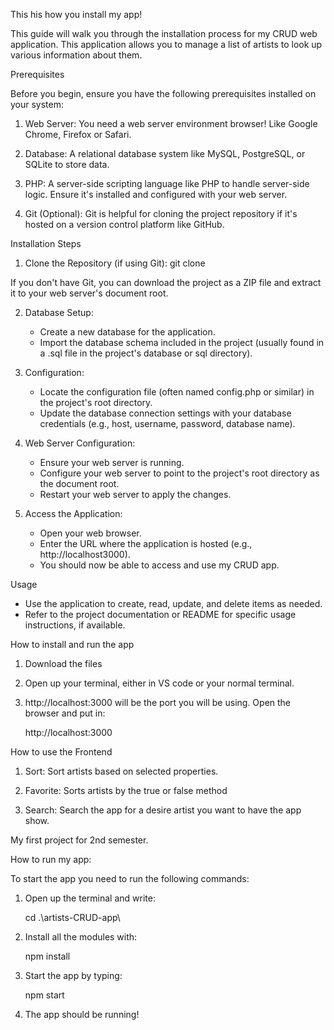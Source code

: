 This his how you install my app!

This guide will walk you through the installation process for my CRUD web application. This application allows you to manage a list of artists to look up various information about them.

Prerequisites

Before you begin, ensure you have the following prerequisites installed on your system:

1. Web Server: You need a web server environment browser! Like Google Chrome, Firefox or Safari.

2. Database: A relational database system like MySQL, PostgreSQL, or SQLite to store data.

3. PHP: A server-side scripting language like PHP to handle server-side logic. Ensure it's installed and configured with your web server.

4. Git (Optional): Git is helpful for cloning the project repository if it's hosted on a version control platform like GitHub.

Installation Steps

1. Clone the Repository (if using Git): git clone <repository-url>

If you don't have Git, you can download the project as a ZIP file and extract it to your web server's document root.

2.  Database Setup:
    * Create a new database for the application.
    * Import the database schema included in the project (usually found in a .sql file in the project's database or sql directory).

3. Configuration:
    * Locate the configuration file (often named config.php or similar) in the project's root directory.
    * Update the database connection settings with your database credentials (e.g., host, username, password, database name).

4.  Web Server Configuration:
    * Ensure your web server is running.
    * Configure your web server to point to the project's root directory as the document root.
    * Restart your web server to apply the changes.

5.  Access the Application:
    * Open your web browser.
    * Enter the URL where the application is hosted (e.g., http://localhost3000).
    * You should now be able to access and use my CRUD app.

Usage

* Use the application to create, read, update, and delete items as needed.
* Refer to the project documentation or README for specific usage instructions, if available.


How to install and run the app

1. Download the files
2. Open up your terminal, either in VS code or your normal terminal.
3. http://localhost:3000 will be the port you will be using. Open the browser and put in:

    http://localhost:3000

How to use the Frontend

1. Sort: Sort artists based on selected properties.

2. Favorite: Sorts artists by the true or false method

3. Search: Search the app for a desire artist you want to have the app show.










My first project for 2nd semester.

How to run my app:

To start the app you need to run the following commands:

1. Open up the terminal and write:
    
    cd .\artists-CRUD-app\

2. Install all the modules with:

    npm install

3. Start the app by typing:

    npm start

4. The app should be running!



